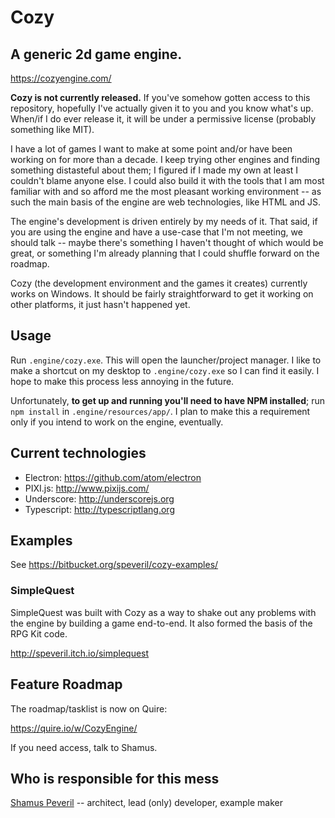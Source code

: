 # Cozy
## A generic 2d game engine.

https://cozyengine.com/


**Cozy is not currently released.** If you've somehow gotten access to this repository, hopefully I've actually given it to you and you know what's up. When/if I do ever release it, it will be under a permissive license (probably something like MIT).


I have a lot of games I want to make at some point and/or have been working on for more than a decade. I keep trying other engines and finding something distasteful about them; I figured if I made my own at least I couldn't blame anyone else. I could also build it with the tools that I am most familiar with and so afford me the most pleasant working environment -- as such the main basis of the engine are web technologies, like HTML and JS.

The engine's development is driven entirely by my needs of it. That said, if you are using the engine and have a use-case that I'm not meeting, we should talk -- maybe there's something I haven't thought of which would be great, or something I'm already planning that I could shuffle forward on the roadmap.

Cozy (the development environment and the games it creates) currently works on Windows. It should be fairly straightforward to get it working on other platforms, it just hasn't happened yet.


## Usage

Run `.engine/cozy.exe`. This will open the launcher/project manager. I like to make a shortcut on my desktop to `.engine/cozy.exe` so I can find it easily. I hope to make this process less annoying in the future.

Unfortunately, **to get up and running you'll need to have NPM installed**; run `npm install` in `.engine/resources/app/`. I plan to make this a requirement only if you intend to work on the engine, eventually.


## Current technologies

- Electron: <https://github.com/atom/electron>
- PIXI.js: <http://www.pixijs.com/>
- Underscore: <http://underscorejs.org>
- Typescript: <http://typescriptlang.org>


## Examples

See https://bitbucket.org/speveril/cozy-examples/

### SimpleQuest

SimpleQuest was built with Cozy as a way to shake out any problems with the engine by building a game end-to-end. It also formed the basis of the RPG Kit code.

http://speveril.itch.io/simplequest


## Feature Roadmap

The roadmap/tasklist is now on Quire:

https://quire.io/w/CozyEngine/

If you need access, talk to Shamus.


## Who is responsible for this mess

[Shamus Peveril](http://shamuspeveril.com) -- architect, lead (only) developer, example maker

